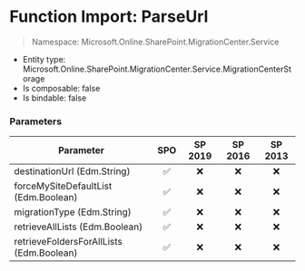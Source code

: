 # Function Import: ParseUrl

> Namespace: Microsoft.Online.SharePoint.MigrationCenter.Service

- Entity type: Microsoft.Online.SharePoint.MigrationCenter.Service.MigrationCenterStorage
- Is composable: false
- Is bindable: false

### Parameters

Parameter | SPO | SP 2019 | SP 2016 | SP 2013
----------|:---:|:-------:|:-------:|:-------:
destinationUrl (Edm.String) | ✅ | ❌ | ❌ | ❌
forceMySiteDefaultList (Edm.Boolean) | ✅ | ❌ | ❌ | ❌
migrationType (Edm.String) | ✅ | ❌ | ❌ | ❌
retrieveAllLists (Edm.Boolean) | ✅ | ❌ | ❌ | ❌
retrieveFoldersForAllLists (Edm.Boolean) | ✅ | ❌ | ❌ | ❌